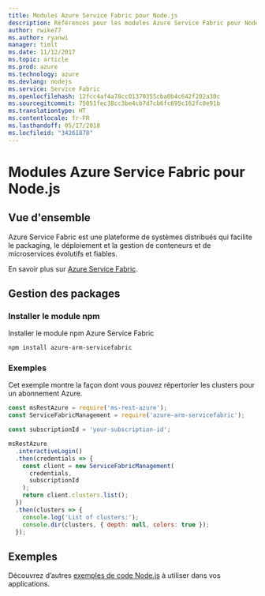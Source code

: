 ```yaml
---
title: Modules Azure Service Fabric pour Node.js
description: Références pour les modules Azure Service Fabric pour Node.js
author: rwike77
ms.author: ryanwi
manager: timlt
ms.date: 11/12/2017
ms.topic: article
ms.prod: azure
ms.technology: azure
ms.devlang: nodejs
ms.service: Service Fabric
ms.openlocfilehash: 12fcc4af4a78cc01370355cba0b4c642f202a30c
ms.sourcegitcommit: 75051fec38cc3be4cb7d7cb6fc695c162fc0e91b
ms.translationtype: HT
ms.contentlocale: fr-FR
ms.lasthandoff: 05/17/2018
ms.locfileid: "34261878"
---
```

# <a name="azure-service-fabric-modules-for-nodejs"></a>Modules Azure Service Fabric pour Node.js

## <a name="overview"></a>Vue d'ensemble

Azure Service Fabric est une plateforme de systèmes distribués qui facilite le packaging, le déploiement et la gestion de conteneurs et de microservices évolutifs et fiables.

En savoir plus sur [Azure Service Fabric](https://docs.microsoft.com/azure/service-fabric/service-fabric-overview).

## <a name="management-package"></a>Gestion des packages

### <a name="install-the-npm-module"></a>Installer le module npm

Installer le module npm Azure Service Fabric

```bash
npm install azure-arm-servicefabric
```

### <a name="example"></a>Exemples

Cet exemple montre la façon dont vous pouvez répertorier les clusters pour un abonnement Azure.

```javascript
const msRestAzure = require('ms-rest-azure');
const ServiceFabricManagement = require('azure-arm-servicefabric');

const subscriptionId = 'your-subscription-id';

msRestAzure
  .interactiveLogin()
  .then(credentials => {
    const client = new ServiceFabricManagement(
      credentials,
      subscriptionId
    );
    return client.clusters.list();
  })
  .then(clusters => {
    console.log('List of clusters:');
    console.dir(clusters, { depth: null, colors: true });
  });
```

## <a name="samples"></a>Exemples

Découvrez d’autres [exemples de code Node.js](https://azure.microsoft.com/resources/samples/?platform=nodejs) à utiliser dans vos applications.

